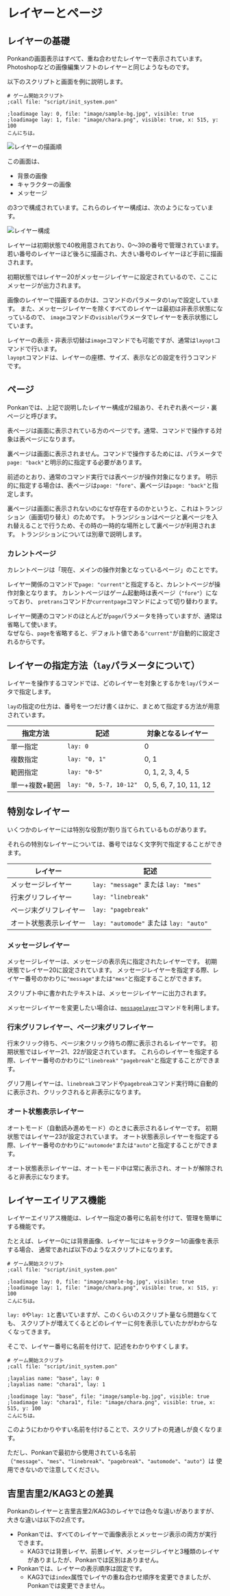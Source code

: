 # レイヤーとページ

## レイヤーの基礎

Ponkanの画面表示はすべて、重ね合わせたレイヤーで表示されています。
Photoshopなどの画像編集ソフトのレイヤーと同じようなものです。

以下のスクリプトと画面を例に説明します。

```plain
# ゲーム開始スクリプト
;call file: "script/init_system.pon"

;loadimage lay: 0, file: "image/sample-bg.jpg", visible: true
;loadimage lay: 1, file: "image/chara.png", visible: true, x: 515, y: 100
こんにちは。
```

![レイヤーの描画順](image/layer_01.png)

この画面は、

- 背景の画像
- キャラクターの画像
- メッセージ

の3つで構成されています。これらのレイヤー構成は、次のようになっています。

![レイヤー構成](image/layer_02.png)

レイヤーは初期状態で40枚用意されており、0～39の番号で管理されています。
若い番号のレイヤーほど後ろに描画され、大きい番号のレイヤーほど手前に描画されます。

初期状態ではレイヤー20がメッセージレイヤーに設定されているので、ここにメッセージが出力されます。

画像のレイヤーで描画するのかは、コマンドのパラメータの`lay`で設定しています。
また、メッセージレイヤーを除くすべてのレイヤーは最初は非表示状態になっているので、
`image`コマンドの`visible`パラメータでレイヤーを表示状態にしています。

<div class="note">
レイヤーの表示・非表示切替は<code>image</code>コマンドでも可能ですが、通常は<code>layopt</code>コマンドで行います。<br>
<code>layopt</code>コマンドは、レイヤーの座標、サイズ、表示などの設定を行うコマンドです。
</div>

## ページ

Ponkanでは、上記で説明したレイヤー構成が2組あり、それぞれ表ページ・裏ページと呼びます。

表ページは画面に表示されている方のページです。通常、コマンドで操作する対象は表ページになります。

裏ページは画面に表示されません。コマンドで操作するためには、パラメータで`page: "back"`と明示的に指定する必要があります。

前述のとおり、通常のコマンド実行では表ページが操作対象になります。
明示的に指定する場合は、表ページは`page: "fore"`、裏ページは`page: "back"`と指定します。

裏ページは画面に表示されないのになぜ存在するのかというと、これはトランジション（画面切り替え）のためです。
トランジションはページと裏ページを入れ替えることで行うため、その時の一時的な場所として裏ページが利用されます。
トランジションについては別章で説明します。

### カレントページ

カレントページは「現在、メインの操作対象となっているページ」のことです。

レイヤー関係のコマンドで`page: "current"`と指定すると、カレントページが操作対象となります。
カレントページはゲーム起動時は表ページ（`"fore"`）になっており、
`pretrans`コマンドか`currentpage`コマンドによって切り替わります。

<div class="note">
レイヤー関連のコマンドのほとんどが<code>page</code>パラメータを持っていますが、通常は省略して使います。<br>
なぜなら、<code>page</code>を省略すると、デフォルト値である<code>"current"</code>が自動的に設定されるからです。
</div>

## レイヤーの指定方法（`lay`パラメータについて）

レイヤーを操作するコマンドでは、どのレイヤーを対象とするかを`lay`パラメータで指定します。

`lay`の指定の仕方は、番号を一つだけ書くほかに、まとめて指定する方法が用意されています。

| 指定方法            | 記述                   | 対象となるレイヤー      |
|---------------------|------------------------|-------------------------|
| 単一指定            | `lay: 0`               | 0                       |
| 複数指定            | `lay: "0, 1"`          | 0, 1                    |
| 範囲指定            | `lay: "0-5"`           | 0, 1, 2, 3, 4, 5        |
| 単一+複数+範囲      | `lay: "0, 5-7, 10-12"` | 0, 5, 6, 7, 10, 11, 12  |

## 特別なレイヤー

いくつかのレイヤーには特別な役割が割り当てられているものがあります。

それらの特別なレイヤーについては、番号ではなく文字列で指定することができます。

| レイヤー                | 記述                                   |
|-------------------------|----------------------------------------|
| メッセージレイヤー      | `lay: "message"` または `lay: "mes"`   |
| 行末グリフレイヤー      | `lay: "linebreak"`                     |
| ページ末グリフレイヤー  | `lay: "pagebreak"`                     |
| オート状態表示レイヤー  | `lay: "automode"` または `lay: "auto"` |

### メッセージレイヤー

メッセージレイヤーは、メッセージの表示先に指定されたレイヤーです。
初期状態でレイヤー20に設定されています。
メッセージレイヤーを指定する際、レイヤー番号のかわりに`"message"`または`"mes"`と指定することができます。

スクリプト中に書かれたテキストは、メッセージレイヤーに出力されます。

メッセージレイヤーを変更したい場合は、[`messagelayer`](../ref/command_ref.md#messagelayer-messagelay-meslay-meslay)コマンドを利用します。

### 行末グリフレイヤー、ページ末グリフレイヤー

行末クリック待ち、ページ末クリック待ちの際に表示されるレイヤーです。
初期状態ではレイヤー21、22が設定されています。
これらのレイヤーを指定する際、レイヤー番号のかわりに`"linebreak"` `"pagebreak"`と指定することができます。

グリフ用レイヤーは、`linebreak`コマンドや`pagebreak`コマンド実行時に自動的に表示され、クリックされると非表示になります。

### オート状態表示レイヤー

オートモード（自動読み進めモード）のときに表示されるレイヤーです。
初期状態ではレイヤー23が設定されています。
オート状態表示レイヤーを指定する際、レイヤー番号のかわりに`"automode"`または`"auto"`と指定することができます。

オート状態表示レイヤーは、オートモード中は常に表示され、オートが解除されると非表示になります。

## レイヤーエイリアス機能

レイヤーエイリアス機能は、レイヤー指定の番号に名前を付けて、管理を簡単にする機能です。

たとえば、レイヤー0には背景画像、レイヤー1にはキャラクター1の画像を表示する場合、
通常であれば以下のようなスクリプトになります。

```plain
# ゲーム開始スクリプト
;call file: "script/init_system.pon"

;loadimage lay: 0, file: "image/sample-bg.jpg", visible: true
;loadimage lay: 1, file: "image/chara.png", visible: true, x: 515, y: 100
こんにちは。
```

`lay: 0`や`lay: 1`と書いていますが、このくらいのスクリプト量なら問題なくても、
スクリプトが増えてくるとどのレイヤーに何を表示していたかがわからなくなってきます。

そこで、レイヤー番号に名前を付けて、記述をわかりやすくします。

```plain
# ゲーム開始スクリプト
;call file: "script/init_system.pon"

;layalias name: "base", lay: 0
;layalias name: "chara1", lay: 1

;loadimage lay: "base", file: "image/sample-bg.jpg", visible: true
;loadimage lay: "chara1", file: "image/chara.png", visible: true, x: 515, y: 100
こんにちは。
```

このようにわかりやすい名前を付けることで、スクリプトの見通しが良くなります。

ただし、Ponkanで最初から使用されている名前（`"message"`、`"mes"`、`"linebreak"`、`"pagebreak"`、`"automode"`、`"auto"`）は
使用できないので注意してください。

## 吉里吉里2/KAG3との差異

Ponkanのレイヤーと吉里吉里2/KAG3のレイヤでは色々な違いがありますが、
大きな違いは以下の2点です。

- Ponkanでは、すべてのレイヤーで画像表示とメッセージ表示の両方が実行できます。
    - KAG3では背景レイヤ、前景レイヤ、メッセージレイヤと3種類のレイヤがありましたが、Ponkanでは区別はありません。
- Ponkanでは、レイヤーの表示順序は固定です。
    - KAG3では`index`属性でレイヤの重ね合わせ順序を変更できましたが、Ponkanでは変更できません。
